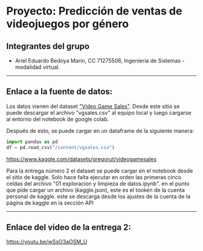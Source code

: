 # Proyecto: Predicción de ventas de videojuegos por género
## Integrantes del grupo
- Ariel Eduardo Bedoya Marín, CC 71275506, Ingeniería de Sistemas - modalidad virtual.
___
## **Enlace a la fuente de datos:**
Los datos vienen del dataset ["Video Game Sales"](https://www.kaggle.com/datasets/gregorut/videogamesales?select=vgsales.csv). Desde este sitio se puede descargar el archivo "vgsales.csv" al equipo local y luego cargarse al entorno del notebook de google colab.

Después de esto, se puede cargar en un dataframe de la siguiente manera:
```python
import pandas as pd
df = pd.read_csv("/content/vgsales.csv")
```

<https://www.kaggle.com/datasets/gregorut/videogamesales>

Para la entrega número 2 el dataset se puede cargar en el notebook desde el sitio de kaggle. Solo hace falta ejecutar en orden las primeras cinco celdas del archivo "01 exploracion y limpieza de datos.ipynb". en el punto que pide cargar un archivo (kaggle.json), este es el tooken de la cuenta personal de kaggle. este se descarga desde los ajustes de la cuenta de la página de kaggle en la sección API
___
## Enlace del video de la entrega 2:

https://youtu.be/wSsO3aOSM_U
